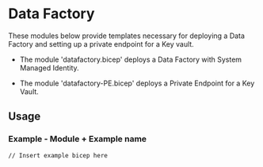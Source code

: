 # Data Factory
These modules below provide templates necessary for deploying a Data Factory and setting up a private endpoint for a Key vault.

- The module 'datafactory.bicep' deploys a Data Factory with System Managed Identity.

- The module 'datafactory-PE.bicep' deploys a Private Endpoint for a Key Vault.

## Usage

### Example - Module + Example name

``` bicep
// Insert example bicep here
```